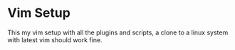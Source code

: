 # Vim Setup

This my vim setup with all the plugins and scripts, a clone to a linux system with latest vim should work fine.
